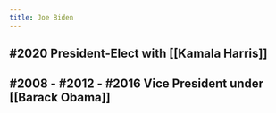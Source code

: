 ```yaml
---
title: Joe Biden
---
```


## #2020 President-Elect with [[Kamala Harris]]

## #2008 - #2012 - #2016 Vice President under [[Barack Obama]]
